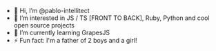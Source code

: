- 👋 Hi, I’m @pablo-intellitect
- 👀 I’m interested in JS / TS [FRONT TO BACK], Ruby, Python and cool open source projects
- 🌱 I’m currently learning GrapesJS
- ⚡ Fun fact: I'm a father of 2 boys and a girl!

<!---
pablo-intellitect/pablo-intellitect is a ✨ special ✨ repository because its `README.md` (this file) appears on your GitHub profile.
You can click the Preview link to take a look at your changes.
--->
